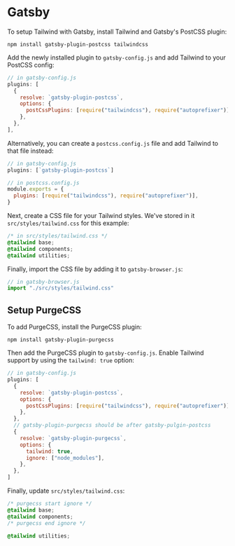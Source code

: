# Gatsby

To setup Tailwind with Gatsby, install Tailwind and Gatsby's PostCSS plugin:

```
npm install gatsby-plugin-postcss tailwindcss
```

Add the newly installed plugin to `gatsby-config.js` and add Tailwind to your
PostCSS config:

```js
// in gatsby-config.js
plugins: [
  {
    resolve: `gatsby-plugin-postcss`,
    options: {
      postCssPlugins: [require("tailwindcss"), require("autoprefixer")],
    },
  },
],
```

Alternatively, you can create a `postcss.config.js` file and add Tailwind to
that file instead:

```js
// in gatsby-config.js
plugins: [`gatsby-plugin-postcss`]
```

```js
// in postcss.config.js
module.exports = {
  plugins: [require("tailwindcss"), require("autoprefixer")],
}
```

Next, create a CSS file for your Tailwind styles. We've stored in it
`src/styles/tailwind.css` for this example:

```css
/* in src/styles/tailwind.css */
@tailwind base;
@tailwind components;
@tailwind utilities;
```

Finally, import the CSS file by adding it to `gatsby-browser.js`:

```js
// in gatsby-browser.js
import "./src/styles/tailwind.css"
```

## Setup PurgeCSS

To add PurgeCSS, install the PurgeCSS plugin:

```
npm install gatsby-plugin-purgecss
```

Then add the PurgeCSS plugin to `gatsby-config.js`. Enable Tailwind support by
using the `tailwind: true` option:

```js
// in gatsby-config.js
plugins: [
  {
    resolve: `gatsby-plugin-postcss`,
    options: {
      postCssPlugins: [require("tailwindcss"), require("autoprefixer")],
    },
  },
  // gatsby-plugin-purgecss should be after gatsby-pulgin-postcss
  {
    resolve: `gatsby-plugin-purgecss`,
    options: {
      tailwind: true,
      ignore: ["node_modules"],
    },
  },
]
```

Finally, update `src/styles/tailwind.css`:

```css
/* purgecss start ignore */
@tailwind base;
@tailwind components;
/* purgecss end ignore */

@tailwind utilities;
```
